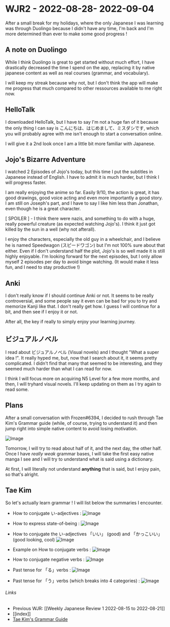 # WJR2 - 2022-08-28- 2022-09-04

After a small break for my holidays, where the only Japanese I was learning was through Duolingo because I didn't have any time, I'm back and I'm more determined than ever to make some good progress !

## A note on Duolingo

While I think Duolingo is great to get started without much effort, I have drastically decreased the time I spend on the app, replacing it by native japanese content as well as real courses (grammar, and vocabulary). 

I will keep my streak because why not, but I don't think the app will make me progress that much compared to other ressources available to me right now.

## HelloTalk
I downloaded HelloTalk, but I have to say I'm not a huge fan of it because the only thing I can say is こんにちは、はじめまして、ミスダシです, which you will probably agree with me isn't enough to start a conversation online. 

I will give it a 2nd look once I am a little bit more familiar with Japanese.

## Jojo's Bizarre Adventure
I watched 2 Episodes of Jojo's today, but this time I put the subtitles in Japanese instead of English. I have to admit it is much harder, but I think I will progress faster. 

I am really enjoying the anime so far. Easily  9/10, the action is great, it has good drawings, good voice acting and even more importantly a good story. I am still on Joseph's part, and I have to say I like him less than Jonathan, even though he is a great character. 

[ SPOILER ] - I think there were nazis, and something to do with a huge, really powerful creature (as expected watching Jojo's). I think it just got killed by the sun in a well (why not afterall). 

I enjoy the characters, especially the old guy in a wheelchair, and I believe he is named Speedwagon (スピードワゴン) but I'm not 100% sure about that either. Even if I don't understand half the plot, Jojo's is so well made it is still highly enjoyable. I'm looking forward for the next episodes, but I only allow myself 2 episodes per day to avoid binge watching. (It would make it less fun, and I need to stay productive !)

## Anki
I don't really know if I should continue Anki or not. It seems to be really controversial, and some people say it even can be bad for you to try and memorize Kanji like that. I don't really get how. I guess I will continue for a bit, and then see if I enjoy it or not.

After all, the key if really to simply enjoy your learning journey.

## ビジュアルノべル

I read about ビジュアルノべル (Visual novels) and I thought "What a super idea !". It really hyped me, but, now that I search about it, it seems pretty complicated. I didn't find that many that seemed to be interesting, and they seemed much harder than what I can read for now. 

I think I will focus more on acquiring N5 Level for a few more months, and then, I will tryhard visual novels. I'll keep updating on them as I try again to read some.

## Plans
After a small conversation with Frozen#6394, I decided to rush through Tae Kim's Grammar guide (while, of course, trying to understand it) and then jump right into simple native content to avoid losing motivation.

![Image](https://misudashi.github.io/systems/static/beginner-steps.png)

Tomorrow, I will try to read about half of it, and the next day, the other half. Once I have *really weak* grammar bases, I will take the first easy native manga I see and I will try to understand what is said using a dictionary.

At first, I will literally not understand **anything** that is said, but I enjoy pain, so that's alright.

## Tae Kim
So let's actually learn grammar ! I will list below the summaries I encounter.

- How to conjugate い-adjectives :
![Image](https://misudashi.ga/static/summary_1.png)

- How to express state-of-being :
![Image](https://misudashi.ga/static/summary_0.png)

- How to conjugate the い-adjectives 「いい」 (good) and 「かっこいい」(good looking, cool)
![Image](https://misudashi.ga/static/summary_2.png)

- Example on How to conjugate verbs :
![Image](https://misudashi.ga/static/summary_4.png)

- How to conjugate negative verbs :
![Image](https://misudashi.ga/static/summary_3.png)

- Past tense for 「る」verbs :
![Image](https://misudashi.ga/static/summary_5.png)

- Past tense for 「う」verbs (which breaks into 4 categories) :
![Image](https://misudashi.ga/static/summary_6.png)

###### Links
- Previous WJR: [[Weekly Japanese Review 1 2022-08-15 to 2022-08-21]]
- [[index]]
- [Tae Kim's Grammar Guide](http://www.guidetojapanese.org/grammar_guide.pdf)